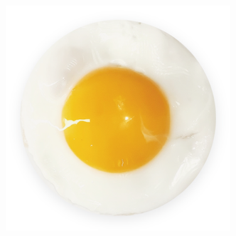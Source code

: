 ![upper case O, but it`s a delicious sunny side up, perfectly rounded and centered](01-alterative-text/uppercase-o-sojkova.png)

